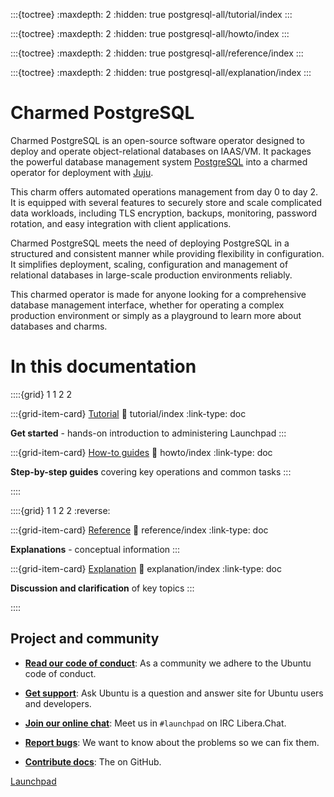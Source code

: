 
:::{toctree}
:maxdepth: 2
:hidden: true
postgresql-all/tutorial/index
:::

:::{toctree}
:maxdepth: 2
:hidden: true
postgresql-all/howto/index
:::

:::{toctree}
:maxdepth: 2
:hidden: true
postgresql-all/reference/index
:::

:::{toctree}
:maxdepth: 2
:hidden: true
postgresql-all/explanation/index
:::

# Charmed PostgreSQL

Charmed PostgreSQL is an open-source software operator designed to deploy and operate object-relational databases on IAAS/VM. It packages the powerful database management system [PostgreSQL](https://www.postgresql.org/) into a charmed operator for deployment with [Juju](https://juju.is/docs/juju).

This charm offers automated operations management from day 0 to day 2. It is equipped with several features to securely store and scale complicated data workloads, including TLS encryption, backups, monitoring, password rotation, and easy integration with client applications.

Charmed PostgreSQL meets the need of deploying PostgreSQL in a structured and consistent manner while providing flexibility in configuration. It simplifies deployment, scaling, configuration and management of relational databases in large-scale production environments reliably.
 
This charmed operator is made for anyone looking for a comprehensive database management interface, whether for operating a complex production environment or simply as a playground to learn more about databases and charms.

# In this documentation

::::{grid} 1 1 2 2

:::{grid-item-card} [Tutorial](/index)
:link: tutorial/index
:link-type: doc

**Get started** - hands-on introduction to administering Launchpad
:::

:::{grid-item-card} [How-to guides](/index)
:link: howto/index
:link-type: doc

**Step-by-step guides** covering key operations and common tasks
:::

::::

::::{grid} 1 1 2 2
:reverse:

:::{grid-item-card} [Reference](/index)
:link: reference/index
:link-type: doc

**Explanations** - conceptual information
:::

:::{grid-item-card} [Explanation](/index)
:link: explanation/index
:link-type: doc

**Discussion and clarification** of key topics
:::

::::


## Project and community

* **[Read our code of conduct](https://ubuntu.com/community/ethos/code-of-conduct)**:
As a community we adhere to the Ubuntu code of conduct.

* **[Get support](https://askubuntu.com/questions/tagged/launchpad)**:
Ask Ubuntu is a question and answer site for Ubuntu users and developers.

* **[Join our online chat](https://web.libera.chat/gamja/?channels=%23launchpad)**:
Meet us in `#launchpad` on IRC Libera.Chat.

* **[Report bugs](https://github.com/canonical/launchpad-admin-manual/issues/new)**:
We want to know about the problems so we can fix them.

* **[Contribute docs](https://github.com/canonical/launchpad-admin-manual)**:
The on GitHub.

[Launchpad](https://launchpad.net)
